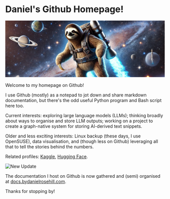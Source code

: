 # Daniel's Github Homepage!

 ![alt text](images/banners/1.webp)

 Welcome to my homepage on Github!

 I use Github (mostly) as a notepad to jot down and share markdown documentation, but there's the odd useful Python program and Bash script here too. 

 Current interests: exploring large language models (LLMs); thinking broadly about ways to organise and store LLM outputs; working on a project to create a graph-native system for storing AI-derived text snippets.

 Older and less exciting interests: Linux backup (these days, I use OpenSUSE), data visualisation, and (though less on Github) leveraging all that to tell the stories behind the numbers.

 Related profiles: [Kaggle](https://www.kaggle.com/datasets/danielrosehill), [Hugging Face](https://huggingface.co/danielrosehill).

 ![New Update](https://img.shields.io/badge/New%20Update%21-brightgreen?style=for-the-badge)

The documentation I host on Github is now gathered and (semi) organised at [docs.bydanielrosehill.com](https://docs.bydanielrosehill.com).

 Thanks for stopping by!
